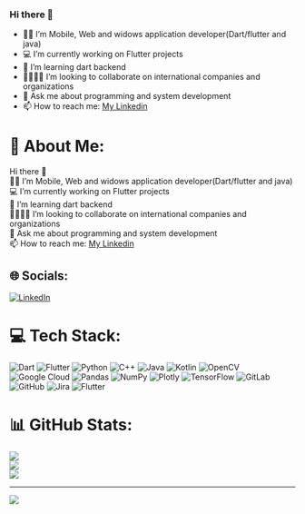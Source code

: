 ### Hi there 👋

- 🧑‍💻 I’m Mobile, Web and widows application developer(Dart/flutter and java)
- 💻 I’m currently working on Flutter projects
- 🌱 I’m learning dart backend
- 🫱🏼‍🫲🏽 I’m looking to collaborate on international companies and organizations
- 💬 Ask me about programming and system development
- 📫 How to reach me: [My Linkedin](https://www.linkedin.com/in/reza-mojed-gharamaleki-087aa337/)


# 💫 About Me:
Hi there 👋<br>🧑‍💻 I’m Mobile, Web and widows application developer(Dart/flutter and java)<br>💻 I’m currently working on Flutter projects<br>🌱 I’m learning dart backend<br>🫱🏼‍🫲🏽 I’m looking to collaborate on international companies and organizations<br>💬 Ask me about programming and system development<br>📫 How to reach me: [My Linkedin](https://www.linkedin.com/in/reza-mojed-gharamaleki-087aa337/)


## 🌐 Socials:
[![LinkedIn](https://img.shields.io/badge/LinkedIn-%230077B5.svg?logo=linkedin&logoColor=white)](https://www.linkedin.com/in/reza-mojed-gharamaleki-087aa337/) 

# 💻 Tech Stack:
![Dart](https://img.shields.io/badge/dart-%230175C2.svg?style=for-the-badge&logo=dart&logoColor=white) ![Flutter](https://img.shields.io/badge/Flutter-%2302569B.svg?style=for-the-badge&logo=Flutter&logoColor=white) ![Python](https://img.shields.io/badge/python-3670A0?style=for-the-badge&logo=python&logoColor=ffdd54) ![C++](https://img.shields.io/badge/c++-%2300599C.svg?style=for-the-badge&logo=c%2B%2B&logoColor=white) ![Java](https://img.shields.io/badge/java-%23ED8B00.svg?style=for-the-badge&logo=openjdk&logoColor=white) ![Kotlin](https://img.shields.io/badge/kotlin-%237F52FF.svg?style=for-the-badge&logo=kotlin&logoColor=white) ![OpenCV](https://img.shields.io/badge/opencv-%23white.svg?style=for-the-badge&logo=opencv&logoColor=white) ![Google Cloud](https://img.shields.io/badge/GoogleCloud-%234285F4.svg?style=for-the-badge&logo=google-cloud&logoColor=white) ![Pandas](https://img.shields.io/badge/pandas-%23150458.svg?style=for-the-badge&logo=pandas&logoColor=white) ![NumPy](https://img.shields.io/badge/numpy-%23013243.svg?style=for-the-badge&logo=numpy&logoColor=white) ![Plotly](https://img.shields.io/badge/Plotly-%233F4F75.svg?style=for-the-badge&logo=plotly&logoColor=white) ![TensorFlow](https://img.shields.io/badge/TensorFlow-%23FF6F00.svg?style=for-the-badge&logo=TensorFlow&logoColor=white) ![GitLab](https://img.shields.io/badge/gitlab-%23181717.svg?style=for-the-badge&logo=gitlab&logoColor=white) ![GitHub](https://img.shields.io/badge/github-%23121011.svg?style=for-the-badge&logo=github&logoColor=white) ![Jira](https://img.shields.io/badge/jira-%230A0FFF.svg?style=for-the-badge&logo=jira&logoColor=white) ![Flutter](https://img.shields.io/badge/Flutter-%2302569B.svg?style=for-the-badge&logo=Flutter&logoColor=white)
# 📊 GitHub Stats:
![](https://github-readme-stats.vercel.app/api?username=AltayTech&theme=dark&hide_border=false&include_all_commits=true&count_private=true)<br/>
![](https://github-readme-streak-stats.herokuapp.com/?user=AltayTech&theme=dark&hide_border=false)<br/>
![](https://github-readme-stats.vercel.app/api/top-langs/?username=AltayTech&theme=dark&hide_border=false&include_all_commits=true&count_private=true&layout=compact)

---
[![](https://visitcount.itsvg.in/api?id=AltayTech&icon=0&color=0)](https://visitcount.itsvg.in)

<!-- Proudly created with GPRM ( https://gprm.itsvg.in ) -->
